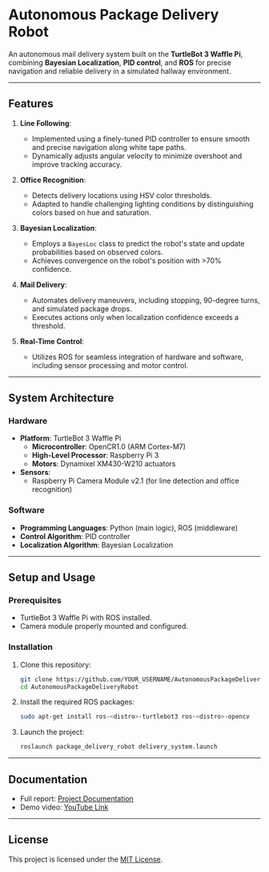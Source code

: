 # Autonomous Package Delivery Robot

An autonomous mail delivery system built on the **TurtleBot 3 Waffle Pi**, combining **Bayesian Localization**, **PID control**, and **ROS** for precise navigation and reliable delivery in a simulated hallway environment.

---

## Features

1. **Line Following**:
   - Implemented using a finely-tuned PID controller to ensure smooth and precise navigation along white tape paths.
   - Dynamically adjusts angular velocity to minimize overshoot and improve tracking accuracy.

2. **Office Recognition**:
   - Detects delivery locations using HSV color thresholds.
   - Adapted to handle challenging lighting conditions by distinguishing colors based on hue and saturation.

3. **Bayesian Localization**:
   - Employs a `BayesLoc` class to predict the robot's state and update probabilities based on observed colors.
   - Achieves convergence on the robot's position with >70% confidence.

4. **Mail Delivery**:
   - Automates delivery maneuvers, including stopping, 90-degree turns, and simulated package drops.
   - Executes actions only when localization confidence exceeds a threshold.

5. **Real-Time Control**:
   - Utilizes ROS for seamless integration of hardware and software, including sensor processing and motor control.

---

## System Architecture

### Hardware
- **Platform**: TurtleBot 3 Waffle Pi
  - **Microcontroller**: OpenCR1.0 (ARM Cortex-M7)
  - **High-Level Processor**: Raspberry Pi 3
  - **Motors**: Dynamixel XM430-W210 actuators
- **Sensors**:
  - Raspberry Pi Camera Module v2.1 (for line detection and office recognition)

### Software
- **Programming Languages**: Python (main logic), ROS (middleware)
- **Control Algorithm**: PID controller
- **Localization Algorithm**: Bayesian Localization

---

## Setup and Usage

### Prerequisites
- TurtleBot 3 Waffle Pi with ROS installed.
- Camera module properly mounted and configured.

### Installation
1. Clone this repository:
   ```bash
   git clone https://github.com/YOUR_USERNAME/AutonomousPackageDeliveryRobot.git
   cd AutonomousPackageDeliveryRobot
   ```
2. Install the required ROS packages:
   ```bash
   sudo apt-get install ros-<distro>-turtlebot3 ros-<distro>-opencv
   ```
3. Launch the project:
   ```bash
   roslaunch package_delivery_robot delivery_system.launch
   ```

---

## Documentation

- Full report: [Project Documentation](./report.pdf)
- Demo video: [YouTube Link](https://www.youtube.com/watch?v=i5FRlQ0tfMQ)

---

## License

This project is licensed under the [MIT License](LICENSE).
